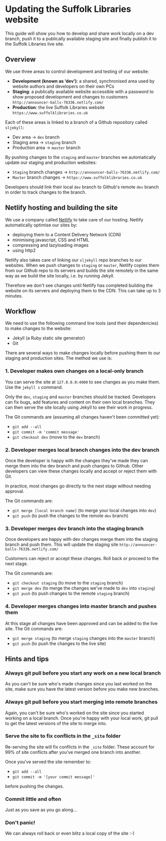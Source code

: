 # Updating the Suffolk Libraries website

This guide will show you how to develop and share work locally on a dev branch, push it to a publically available staging site and finally publish it to the Suffolk Libraries live site.

## Overview

We use three areas to control development and testing of our website:

- **Development (known as ‘dev’)**: a shared, synchronised area used by website authors and developers on their own PCs
- **Staging**: a publically available website accessible with a password to show proposed development and changes to customers `http://announcer-balls-76336.netlify.com/`
- **Production**: the live Suffolk Libraries website `https://www.suffolklibraries.co.uk`

Each of these areas is linked to a branch of a Github repository called `sljekyll`:

- Dev area &rarr; `dev` branch
- Staging area &rarr; `staging` branch
- Production area &rarr; `master` branch

By pushing changes to the `staging` and `master` branches we automatically update our staging and production websites:

- `Staging` branch changes &rarr; `http://announcer-balls-76336.netlify.com/`
- `Master` branch changes &rarr; `https://www.suffolklibraries.co.uk`

Developers should link their local `dev` branch to Github's remote `dev` branch in order to track changes to the branch.

## Netlify hosting and building the site

We use a company called [Netlify](https://www/netlify.com) to take care of our hosting. Netlify automatically optimise our sites by:

- deploying them to a Content Delivery Network (CDN)
- minimising javascript, CSS and HTML
- compressing and lazyloading images
- using http2

Netlify also takes care of linking our `sljekyll` repo branches to our websites. When we push changes to `staging` or `master`, Netlify copies them from our Github repo to its servers and builds the site remotely in the same way as we build the site locally, i.e. by running Jekyll.

Therefore we don't see changes until Netlify has completed building the website on its servers and deploying them to the CDN. This can take up to 3 minutes.

## Workflow

We need to use the following command line tools (and their dependencies) to make changes to the website:

- Jekyll (a Ruby static site generator)
- Git

There are several ways to make changes locally before pushing them to our staging and production sites. The method we use is:

### 1. Developer makes own changes on a local-only branch

You can serve the site at `127.0.0.0:4000` to see changes as you make them. Use the `jekyll s` command.

Only the `dev`, `staging` and `master` branches should be tracked. Developers can fix bugs, add features and content on their own local branches. They can then serve the site locally using Jekyll to see their work in progress.

The Git commands are (assuming all changes haven't been committed yet):

- `git add --all`
- `git commit -m 'commit message'`
- `git checkout dev` (move to the `dev` branch)

### 2. Developer merges local branch changes into the dev branch

Once the developer is happy with the changes they've made they can merge them into the dev branch and push changes to Github. Other developers can view these changes locally and accept or reject them with Git.

In practice, most changes go directly to the next stage without needing approval.

The Git commands are:

- `git merge [local branch name]` (to merge your local changes into `dev`)
- `git push` (to push the changes to the remote `dev` branch)

### 3. Developer merges dev branch into the staging branch

Once developers are happy with dev changes merge them into the staging branch and push them. This will update the staging site `http://announcer-balls-76336.netlify.com/`

Customers can reject or accept these changes. Roll back or proceed to the next stage.

The Git commands are:

- `git checkout staging` (to move to the `staging` branch)
- `git merge dev` (to merge the changes we've made to `dev` into `staging`)
- `git push` (to push changes to the remote `staging` branch)

### 4. Developer merges changes into master branch and pushes them

At this stage all changes have been approved and can be added to the live site. The Git commands are:

- `git merge staging` (to merge `staging` changes into the `master` branch)
- `git push` (to push the changes to the live site)

## Hints and tips

### Always git pull before you start any work on a new local branch

As you can't be sure who's made changes since you last worked on the site, make sure you have the latest version before you make new branches.

### Always git pull before you start merging into remote branches

Again, you can't be sure who's worked on the site since you started working on a local branch. Once you're happy with your local work, git pull to get the latest versions of the site to merge into.

### Serve the site to fix conflicts in the `_site` folder

Re-serving the site will fix conflicts in the `_site` folder.  These account for 99% of site conflicts after you've merged one branch into another.

Once you've served the site remember to:

- `git add --all`
- `git commit -m '[your commit message]'`

before pushing the changes.

### Commit little and often

Just as you save as you go along&hellip;

### Don't panic!

We can always roll back or even blitz a local copy of the site :-)
